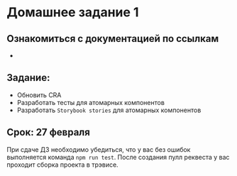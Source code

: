 # Домашнее задание 1

## Ознакомиться с документацией по ссылкам

- []()

## Задание:

- Обновить CRA
- Разработать тесты для атомарных компонентов
- Разработать `Storybook stories` для атомарных компонентов


## Срок: 27 февраля

При сдаче ДЗ необходимо убедиться, что у вас без ошибок выполняется команда `npm run test`.
После создания пулл реквеста у вас проходит сборка проекта в трэвисе.
